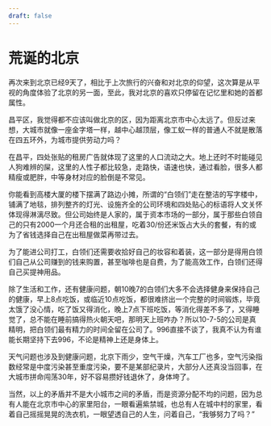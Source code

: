 ```yaml
---
draft: false
---
```

# 荒诞的北京

再次来到北京已经9天了，相比于上次旅行的兴奋和对北京的仰望，这次算是从平视的角度体验了北京的另一面，至此，我对北京的喜欢只停留在记忆里和她的首都属性。

昌平区，我觉得都不应该叫做北京的区，因为距离北京市中心太远了。但反过来想，大城市就像一座金字塔一样，越中心越顶层，像工蚁一样的普通人不就是散落在四五环外，为城市提供劳动力吗？

在昌平，四处张贴的租房广告就体现了这里的人口流动之大。地上还时不时能碰见人狗难辨的屎，这里的人性子都比较急，走路快，语速也快，通过看脸，很多人都精瘦或肥胖，中等身材对应的脸倒是不常见。

你能看到高楼大厦的楼下摆满了路边小摊，所谓的“白领们”走在整洁的写字楼中，铺满了地毯，排列整齐的灯光、设施齐全的公司环境和四处贴心的标语将人文关怀体现得淋漓尽致。但公司始终是人家的，属于资本市场的一部分，属于那些白领自己的只有2000一个月还合租的出租屋，吃着30/份还米饭占大头的套餐，有的或为了省钱选择自己在出租屋做菜再带过去。

为了能进公司打工，白领们还需要收拾好自己的妆容和着装，这一部分是得用白领们自己从公司赚到的钱来购置，甚至咖啡也是自费，为了能高效工作，白领们还得自己买提神用品。

除了生活和工作，还有健康问题，朝10晚7的白领们大多不会选择健身来保持自己的健康，早上8点吃饭，或临近10点吃饭，都很难挤出一个完整的时间锻炼，毕竟太饿了没心情，吃了饭又得消化，晚上7点下班吃饭，等消化得差不多了，又得睡觉了，总不能在睡前搞得热火朝天吧，那明天上班咋办？所以10-7-5的公司是真精明，把白领们最有精力的时间全留在公司了。996直接不谈了，我真不认为有谁能长期坚持下去996，不论是精神上还是身体上。

天气问题也涉及到健康问题，北京下雨少，空气干燥，汽车工厂也多，空气污染指数经常是中度污染甚至重度污染，要不是某部纪录片，大部分人还真没当回事，在大城市拼命闯荡30年，好不容易攒好钱退休了，身体垮了。

当然，以上的矛盾并不是大小城市之间的矛盾，而是资源分配不均的问题，因为总有人能在北京市中心的家里阳台，一眼看遍紫禁城，也总有人在城中村的家里，看着自己摇摇晃晃的洗衣机，一眼望透自己的人生，问着自己，“我够努力了吗？”